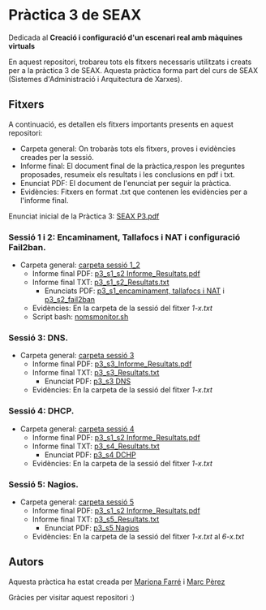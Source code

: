# Pràctica 3 de SEAX
Dedicada al **Creació i configuració d'un escenari real amb màquines virtuals**

En aquest repositori, trobareu tots els fitxers necessaris utilitzats i creats per a la pràctica 3 de SEAX.
Aquesta pràctica forma part del curs de SEAX (Sistemes d'Administració i Arquitectura de Xarxes).

## Fitxers
A continuació, es detallen els fitxers importants presents en aquest repositori:
- Carpeta general: On trobaràs tots els fitxers, proves i evidències creades per la sessió.
- Informe final: El document final de la pràctica,respon les preguntes proposades, resumeix els resultats i les conclusions en pdf i txt.
- Enunciat PDF: El document de l'enunciat per seguir la pràctica.
- Evidències: Fitxers en format .txt que contenen les evidències per a l'informe final.

Enunciat inicial de la Pràctica 3: [SEAX P3.pdf](https://github.com/Mariona-FT/Security-and-network-admin-SEAX/blob/main/practica3/SEAX%20-%20P3.pdf) 

### Sessió 1 i 2: Encaminament, Tallafocs i NAT i configuració Fail2ban.
- Carpeta general: [carpeta sessió 1_2](https://github.com/Mariona-FT/Security-and-network-admin-SEAX/tree/main/practica3/sessio1_2)
  - Informe final PDF: [p3_s1_s2 Informe_Resultats.pdf](https://github.com/Mariona-FT/Security-and-network-admin-SEAX/blob/main/practica3/sessio1_2/p3_s1_s2_Informe%20Resultats.pdf)
  - Informe final TXT: [p3_s1_s2_Resultats.txt](https://github.com/Mariona-FT/Security-and-network-admin-SEAX/blob/main/practica3/sessio1_2/p3_s1_s2_Resultats.txt)
    - Enunciats PDF: [p3_s1_encaminament, tallafocs i NAT](https://github.com/Mariona-FT/Security-and-network-admin-SEAX/blob/main/practica3/sessio1_2/SEAX%20-%20P3%20-%20S1_2-Routing_FW_NAT.pdf) i [p3_s2_fail2ban](https://github.com/Mariona-FT/Security-and-network-admin-SEAX/blob/main/practica3/sessio1_2/SEAX%20-%20P3%20-%20S2-FW-Fail2ban.pdf)
  - Evidències: En la carpeta de la sessió del fitxer *1-x.txt*
  - Script bash: [nomsmonitor.sh](https://github.com/Mariona-FT/Security-and-network-admin-SEAX/blob/main/practica3/sessio1_2/nomsmonitor.sh)

### Sessió 3: DNS.
- Carpeta general: [carpeta sessió 3](https://github.com/Mariona-FT/Security-and-network-admin-SEAX/tree/main/practica3/sessio3)
  - Informe final PDF: [p3_s3_Informe_Resultats.pdf](https://github.com/Mariona-FT/Security-and-network-admin-SEAX/blob/main/practica3/sessio3/p3_s3_Informe%20Resultats.pdf)
  - Informe final TXT: [p3_s3_Resultats.txt](https://github.com/Mariona-FT/Security-and-network-admin-SEAX/blob/main/practica3/sessio3/p3_s3_Resultats.txt)
    - Enunciat PDF: [p3_s3 DNS](https://github.com/Mariona-FT/Security-and-network-admin-SEAX/blob/main/practica3/sessio3/SEAX%20-%20P3%20-%20S3-DNS.pdf) 
  - Evidències: En la carpeta de la sessió del fitxer *1-x.txt* 

### Sessió 4: DHCP.
- Carpeta general: [carpeta sessió 4](https://github.com/Mariona-FT/Security-and-network-admin-SEAX/tree/main/practica3/sessio4)
  - Informe final PDF: [p3_s1_s2 Informe_Resultats.pdf](https://github.com/Mariona-FT/Security-and-network-admin-SEAX/blob/main/practica3/sessio4/p3_s4_Informe%20Resultats.pdf)
  - Informe final TXT: [p3_s4_Resultats.txt](https://github.com/Mariona-FT/Security-and-network-admin-SEAX/blob/main/practica3/sessio4/p3_s4_Resultats.txt)
    - Enunciat PDF: [p3_s4 DCHP](https://github.com/Mariona-FT/Security-and-network-admin-SEAX/blob/main/practica3/sessio4/SEAX%20-%20P3%20-%20S4-DHCP.pdf) 
  - Evidències: En la carpeta de la sessió del fitxer *1-x.txt*

### Sessió 5: Nagios.
- Carpeta general: [carpeta sessió 5](https://github.com/Mariona-FT/Security-and-network-admin-SEAX/tree/main/practica3/sessio5)
   - Informe final PDF: [p3_s1_s2 Informe_Resultats.pdf](https://github.com/Mariona-FT/Security-and-network-admin-SEAX/blob/main/practica3/sessio5/p3_s5_Informe%20Resultats.pdf)
  - Informe final TXT: [p3_s5_Resultats.txt](https://github.com/Mariona-FT/Security-and-network-admin-SEAX/blob/main/practica3/sessio5/p3_s5_Resultats.txt)
    - Enunciat PDF: [p3_s5 Nagios](https://github.com/Mariona-FT/Security-and-network-admin-SEAX/blob/main/practica3/sessio5/SEAX%20-%20P3%20-%20S5-Nagios.pdf) 
  - Evidències: En la carpeta de la sessió del fitxer *1-x.txt* al *6-x.txt*

## Autors

Aquesta pràctica ha estat creada per [Mariona Farré](https://github.com/Mariona-FT) i [Marc Pèrez](https://github.com/marcperezg) 


Gràcies per visitar aquest repositori :)
